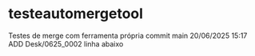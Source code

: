 # testeautomergetool
Testes de merge com ferramenta própria
commit main 20/06/2025 15:17
ADD Desk/0625_0002 linha abaixo
